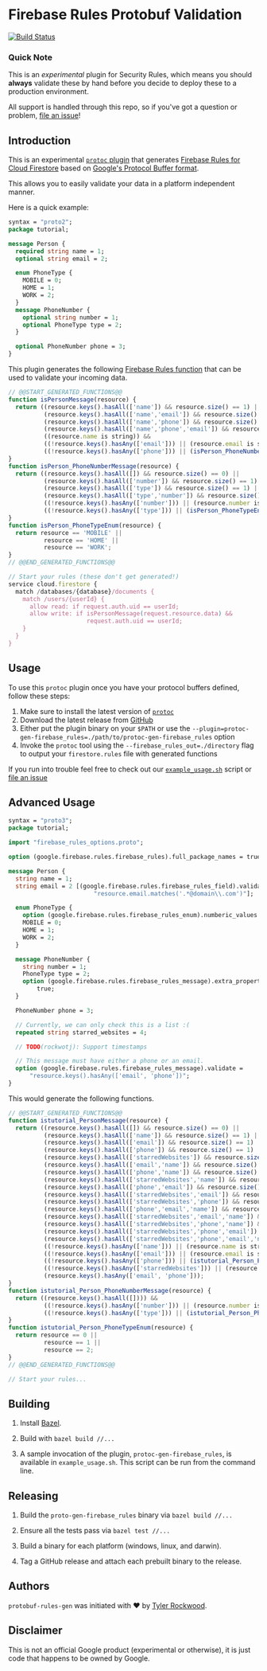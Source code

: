 # Firebase Rules Protobuf Validation

[![Build
Status](https://travis-ci.org/firebase/protobuf-rules-gen.svg?branch=master)](https://travis-ci.org/firebase/protobuf-rules-gen)

### Quick Note

This is an *experimental* plugin for Security Rules, which means you should
__always__ validate these by hand before you decide to deploy these to a
production environment.

All support is handled through this repo, so if you've got a question or
problem, [file an issue](https://github.com/firebase/protobuf-rules-gen/issues)!

## Introduction

This is an experimental [`protoc`
plugin](https://developers.google.com/protocol-buffers/docs/reference/other)
that generates [Firebase Rules for Cloud
Firestore](https://firebase.google.com/docs/firestore/security/overview) based
on [Google's Protocol Buffer
format](https://developers.google.com/protocol-buffers/).

This allows you to easily validate your data in a platform independent manner.

Here is a quick example:

[//]: # (Keep this up to date with test5 in rules)

```protobuf
syntax = "proto2";
package tutorial;

message Person {
  required string name = 1;
  optional string email = 2;

  enum PhoneType {
    MOBILE = 0;
    HOME = 1;
    WORK = 2;
  }
  message PhoneNumber {
    optional string number = 1;
    optional PhoneType type = 2;
  }

  optional PhoneNumber phone = 3;
}
```

This plugin generates the following [Firebase Rules
function](https://firebase.google.com/docs/firestore/reference/security/#developer_defined)
that can be used to validate your incoming data.

```javascript
// @@START_GENERATED_FUNCTIONS@@
function isPersonMessage(resource) {
  return ((resource.keys().hasAll(['name']) && resource.size() == 1) ||
          (resource.keys().hasAll(['name','email']) && resource.size() == 2) ||
          (resource.keys().hasAll(['name','phone']) && resource.size() == 2) ||
          (resource.keys().hasAll(['name','phone','email']) && resource.size() == 3)) &&
          ((resource.name is string)) &&
          ((!resource.keys().hasAny(['email'])) || (resource.email is string)) &&
          ((!resource.keys().hasAny(['phone'])) || (isPerson_PhoneNumberMessage(resource.phone)));
}
function isPerson_PhoneNumberMessage(resource) {
  return ((resource.keys().hasAll([]) && resource.size() == 0) ||
          (resource.keys().hasAll(['number']) && resource.size() == 1) ||
          (resource.keys().hasAll(['type']) && resource.size() == 1) ||
          (resource.keys().hasAll(['type','number']) && resource.size() == 2)) &&
          ((!resource.keys().hasAny(['number'])) || (resource.number is string)) &&
          ((!resource.keys().hasAny(['type'])) || (isPerson_PhoneTypeEnum(resource.type)));
}
function isPerson_PhoneTypeEnum(resource) {
  return resource == 'MOBILE' ||
          resource == 'HOME' ||
          resource == 'WORK';
}
// @@END_GENERATED_FUNCTIONS@@

// Start your rules (these don't get generated!)
service cloud.firestore {
  match /databases/{database}/documents {
    match /users/{userId} {
      allow read: if request.auth.uid == userId;
      allow write: if isPersonMessage(request.resource.data) &&
                      request.auth.uid == userId;
    }
  }
}
```

## Usage

To use this `protoc` plugin once you have your protocol buffers defined, follow
these steps:

1.  Make sure to install the latest version of
    [`protoc`](https://github.com/google/protobuf#protocol-compiler-installation)
2.  Download the latest release from
    [GitHub](https://github.com/firebase/protobuf-rules-gen/releases)
3.  Either put the plugin binary on your `$PATH` or use the
    `--plugin=protoc-gen-firebase_rules=./path/to/protoc-gen-firebase_rules`
    option
4.  Invoke the `protoc` tool using the `--firebase_rules_out=./directory` flag
    to output your `firestore.rules` file with generated functions

If you run into trouble feel free to check out our
[`example_usage.sh`](https://github.com/firebase/protobuf-rules-gen/blob/master/example_usage.sh)
script or [file an issue](https://github.com/firebase/protobuf-rules-gen/issues)

## Advanced Usage

[//]: # (https://developers.google.com/protocol-buffers/docs/proto#customoptions)
[//]: # (https://firebase.google.com/docs/firestore/reference/security/)
[//]: # (Keep this up to date with test6 in rules)

```protobuf
syntax = "proto3";
package tutorial;

import "firebase_rules_options.proto";

option (google.firebase.rules.firebase_rules).full_package_names = true;

message Person {
  string name = 1;
  string email = 2 [(google.firebase.rules.firebase_rules_field).validate =
                        "resource.email.matches('.*@domain\\.com')"];

  enum PhoneType {
    option (google.firebase.rules.firebase_rules_enum).numberic_values = true;
    MOBILE = 0;
    HOME = 1;
    WORK = 2;
  }

  message PhoneNumber {
    string number = 1;
    PhoneType type = 2;
    option (google.firebase.rules.firebase_rules_message).extra_properties =
        true;
  }

  PhoneNumber phone = 3;

  // Currently, we can only check this is a list :(
  repeated string starred_websites = 4;

  // TODO(rockwotj): Support timestamps

  // This message must have either a phone or an email.
  option (google.firebase.rules.firebase_rules_message).validate =
      "resource.keys().hasAny(['email', 'phone'])";
}
```

This would generate the following functions.

```javascript
// @@START_GENERATED_FUNCTIONS@@
function istutorial_PersonMessage(resource) {
  return ((resource.keys().hasAll([]) && resource.size() == 0) ||
          (resource.keys().hasAll(['name']) && resource.size() == 1) ||
          (resource.keys().hasAll(['email']) && resource.size() == 1) ||
          (resource.keys().hasAll(['phone']) && resource.size() == 1) ||
          (resource.keys().hasAll(['starredWebsites']) && resource.size() == 1) ||
          (resource.keys().hasAll(['email','name']) && resource.size() == 2) ||
          (resource.keys().hasAll(['phone','name']) && resource.size() == 2) ||
          (resource.keys().hasAll(['starredWebsites','name']) && resource.size() == 2) ||
          (resource.keys().hasAll(['phone','email']) && resource.size() == 2) ||
          (resource.keys().hasAll(['starredWebsites','email']) && resource.size() == 2) ||
          (resource.keys().hasAll(['starredWebsites','phone']) && resource.size() == 2) ||
          (resource.keys().hasAll(['phone','email','name']) && resource.size() == 3) ||
          (resource.keys().hasAll(['starredWebsites','email','name']) && resource.size() == 3) ||
          (resource.keys().hasAll(['starredWebsites','phone','name']) && resource.size() == 3) ||
          (resource.keys().hasAll(['starredWebsites','phone','email']) && resource.size() == 3) ||
          (resource.keys().hasAll(['starredWebsites','phone','email','name']) && resource.size() == 4)) &&
          ((!resource.keys().hasAny(['name'])) || (resource.name is string)) &&
          ((!resource.keys().hasAny(['email'])) || (resource.email is string && (resource.email.matches('.*@domain\.com')))) &&
          ((!resource.keys().hasAny(['phone'])) || (istutorial_Person_PhoneNumberMessage(resource.phone))) &&
          ((!resource.keys().hasAny(['starredWebsites'])) || (resource.starredWebsites is list)) &&
          (resource.keys().hasAny(['email', 'phone']));
}
function istutorial_Person_PhoneNumberMessage(resource) {
  return ((resource.keys().hasAll([]))) &&
          ((!resource.keys().hasAny(['number'])) || (resource.number is string)) &&
          ((!resource.keys().hasAny(['type'])) || (istutorial_Person_PhoneTypeEnum(resource.type)));
}
function istutorial_Person_PhoneTypeEnum(resource) {
  return resource == 0 ||
          resource == 1 ||
          resource == 2;
}
// @@END_GENERATED_FUNCTIONS@@

// Start your rules...
```

## Building

1) Install [Bazel](http://www.bazel.io/docs/install.html).

2) Build with `bazel build //...`

3) A sample invocation of the plugin, `protoc-gen-firebase_rules`, is available
in `example_usage.sh`. This script can be run from the command line.

## Releasing

1) Build the `proto-gen-firebase_rules` binary via `bazel build //...`

2) Ensure all the tests pass via `bazel test //...`

3) Build a binary for each platform (windows, linux, and darwin).

4) Tag a GitHub release and attach each prebuilt binary to the release.

## Authors

`protobuf-rules-gen` was initiated with ❤️️ by [Tyler
Rockwood](https://github.com/rockwotj).

## Disclaimer

This is not an official Google product (experimental or otherwise), it is just
code that happens to be owned by Google.
